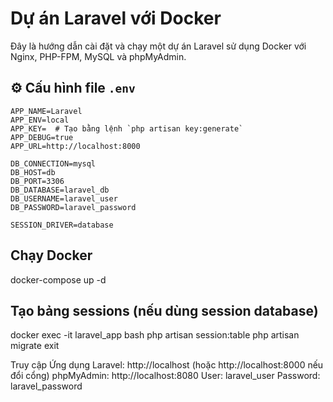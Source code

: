 # Dự án Laravel với Docker

Đây là hướng dẫn cài đặt và chạy một dự án Laravel sử dụng Docker với Nginx, PHP-FPM, MySQL và phpMyAdmin.

## ⚙️ Cấu hình file `.env`

```env
APP_NAME=Laravel
APP_ENV=local
APP_KEY=  # Tạo bằng lệnh `php artisan key:generate`
APP_DEBUG=true
APP_URL=http://localhost:8000

DB_CONNECTION=mysql
DB_HOST=db
DB_PORT=3306
DB_DATABASE=laravel_db
DB_USERNAME=laravel_user
DB_PASSWORD=laravel_password

SESSION_DRIVER=database
```

## Chạy Docker
docker-compose up -d

## Tạo bảng sessions (nếu dùng session database)

docker exec -it laravel_app bash
php artisan session:table
php artisan migrate
exit


Truy cập
Ứng dụng Laravel: http://localhost (hoặc http://localhost:8000 nếu đổi cổng)
phpMyAdmin: http://localhost:8080
User: laravel_user
Password: laravel_password